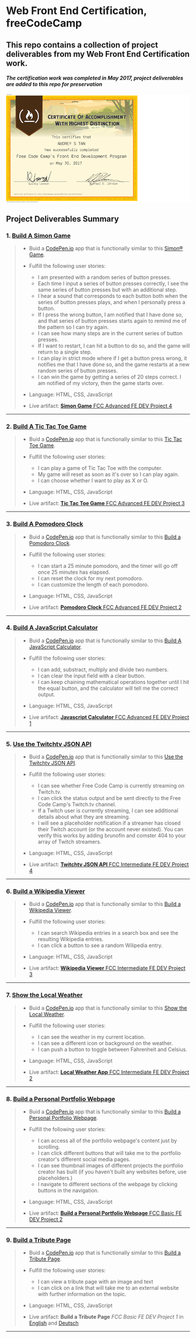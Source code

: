 # Web Front End Certification, freeCodeCamp
This repo contains a collection of project deliverables from my Web Front End Certification work.
 ---
#### _The certification work was completed in May 2017, project deliverables are added to this repo for preservation_

![png](fccFEDCert.png)

## Project Deliverables Summary

### 1. [Build A Simon Game](https://github.com/atan4583/fcc-webfe-portfolio/tree/master/Build%20A%20Simon%20Game)
> * Buid a [CodePen.io](https://codepen.io) app that is functionally similar to this [Simon® Game](https://codepen.io/FreeCodeCamp/full/obYBjE).
>
>
> * Fulfill the following user stories:
>   - I am presented with a random series of button presses.
>   - Each time I input a series of button presses correctly, I see the same series of button presses but with an additional step.
>   - I hear a sound that corresponds to each button both when the series of button presses plays, and when I personally press a button.
>   - If I press the wrong button, I am notified that I have done so, and that series of button presses starts again to remind me of the pattern so I can try again.
>   - I can see how many steps are in the current series of button presses.
>   - If I want to restart, I can hit a button to do so, and the game will return to a single step.
>   - I can play in strict mode where if I get a button press wrong, it notifies me that I have done so, and the game restarts at a new random series of button presses.
>   - I can win the game by getting a series of 20 steps correct. I am notified of my victory, then the game starts over.
>
>
> * Language: HTML, CSS, JavaScript
>
>
> * Live artifact: [**Simon Game** FCC Advanced FE DEV Project 4](https://codepen.io/atan4583/full/RVzgOW/)
>
>

 ---
### 2. [Build A Tic Tac Toe Game](https://github.com/atan4583/fcc-webfe-portfolio/tree/master/Build%20A%20Tic%20Tac%20Toe%20Game)
> * Buid a [CodePen.io](https://codepen.io) app that is functionally similar to this [Tic Tac Toe Game](https://codepen.io/FreeCodeCamp/full/KzXQgy).
>
>
> * Fulfill the following user stories:
>   - I can play a game of Tic Tac Toe with the computer.
>   - My game will reset as soon as it's over so I can play again.
>   - I can choose whether I want to play as X or O.
>
>
> * Language: HTML, CSS, JavaScript
>
>
> * Live artifact: [**Tic Tac Toe Game** FCC Advanced FE DEV Project 3](https://codepen.io/atan4583/full/NjZbxo/)
>
>
 ---
### 3. [Build A Pomodoro Clock](https://github.com/atan4583/fcc-webfe-portfolio/tree/master/Build%20A%20Pomodoro%20Clock)
> * Buid a [CodePen.io](https://codepen.io) app that is functionally similar to this [Build a Pomodoro Clock](https://codepen.io/freeCodeCamp/full/aNyxXR).
>
>
> * Fulfill the following user stories:
>   - I can start a 25 minute pomodoro, and the timer will go off once 25 minutes has elapsed.
>   - I can reset the clock for my next pomodoro.
>   - I can customize the length of each pomodoro.
>
>
> * Language: HTML, CSS, JavaScript
>
>
> * Live artifact: [**Pomodoro Clock** FCC Advanced FE DEV Project 2](https://codepen.io/atan4583/full/QvRopp/)
>
>
 ---
### 4. [Build A JavaScript Calculator](https://github.com/atan4583/fcc-webfe-portfolio/tree/master/Build%20A%20JavaScript%20Calculator)
> * Buid a [CodePen.io](https://codepen.io) app that is functionally similar to this [Build A JavaScript Calculator](https://codepen.io/FreeCodeCamp/full/rLJZrA).
>
>
> * Fulfill the following user stories:
>   - I can add, substract, multiply and divide two numbers.
>   - I can clear the input field with a clear button.
>   - I can keep chaining mathematical operations together until I hit the equal button, and the calculator will tell me the correct output.
>
>
> * Language: HTML, CSS, JavaScript
>
>
> * Live artifact: [**Javascript Calculator** FCC Advanced FE DEV Project 1](https://codepen.io/atan4583/full/LyoBrK/)
>
>
 ---
### 5. [Use the Twitchtv JSON API](https://github.com/atan4583/fcc-webfe-portfolio/tree/master/Use%20the%20Twitchtv%20JSON%20API)
> * Buid a [CodePen.io](https://codepen.io) app that is functionally similar to this [Use the Twitchtv JSON API](https://codepen.io/FreeCodeCamp/full/Myvqmo/).
>
>
> * Fulfill the following user stories:
>   - I can see whether Free Code Camp is currently streaming on Twitch.tv.
>   - I can click the status output and be sent directly to the Free Code Camp's Twitch.tv channel.
>   - If a Twitch user is currently streaming, I can see additional details about what they are streaming.
>   - I will see a placeholder notification if a streamer has closed their Twitch account (or the account never existed). You can verify this works by adding brunofin and comster 404 to your array of Twitch streamers.
>
>
> * Language: HTML, CSS, JavaScript
>
>
> * Live artifact: [**Twitchtv JSON API** FCC Intermediate FE DEV Project 4](https://codepen.io/atan4583/full/BRrOvE/)
>
>
 ---
### 6. [Build a Wikipedia Viewer](https://github.com/atan4583/fcc-webfe-portfolio/tree/master/Build%20a%20Wikipedia%20Viewer)
> * Buid a [CodePen.io](https://codepen.io) app that is functionally similar to this [Build a Wikipedia Viewer](https://codepen.io/FreeCodeCamp/full/wGqEga/).
>
>
> * Fulfill the following user stories:
>   - I can search Wikipedia entries in a search box and see the resulting Wikipedia entries.
>   - I can click a button to see a random Wilipedia entry.
>
>
> * Language: HTML, CSS, JavaScript
>
>
> * Live artifact: [**Wikipedia Viewer** FCC Intermediate FE DEV Project 3](https://codepen.io/atan4583/full/wdmvEX/)
>
>
 ---
### 7. [Show the Local Weather](https://github.com/atan4583/fcc-webfe-portfolio/tree/master/Show%20the%20Local%20Weather)
> * Buid a [CodePen.io](https://codepen.io) app that is functionally similar to this [Show the Local Weather](http://codepen.io/FreeCodeCamp/full/bELRjV).
>
>
> * Fulfill the following user stories:
>   - I can see the weather in my current location.
>   - I can see a different icon or background on the weather.
>   - I can push a button to toggle between Fahrenheit and Celsius.
>
>
> * Language: HTML, CSS, JavaScript
>
>
> * Live artifact: [**Local Weather App** FCC Intermediate FE DEV Project 2](https://codepen.io/atan4583/full/VbzxVe)
>
>
 ---
### 8. [Build a Personal Portfolio Webpage](https://github.com/atan4583/fcc-webfe-portfolio/tree/master/Build%20a%20Personal%20Portfolio%20Webpage)
> * Buid a [CodePen.io](https://codepen.io) app that is functionally similar to this [Build a Personal Portfolio Webpage](https://codepen.io/FreeCodeCamp/full/YqLyXB).
>
>
> * Fulfill the following user stories:
>   - I can access all of the portfolio webpage's content just by scrolling.
>   - I can click different buttons that will take me to the portfolio creator's different social media pages.
>   - I can see thumbnail images of different projects the portfolio creator has built (if you haven't built any websites before, use placeholders.)
>   - I navigate to different sections of the webpage by clicking buttons in the navigation.
>
>
> * Language: HTML, CSS, JavaScript
>
>
> * Live artifact: [**Build a Personal Portfolio Webpage** FCC Basic FE DEV Project 2](http://codepen.io/atan4583/full/mWGvmJ/)
>
>
 ---
### 9. [Build a Tribute Page](https://github.com/atan4583/fcc-webfe-portfolio/tree/master/Build%20a%20Tribute%20Page)
> * Buid a [CodePen.io](https://codepen.io) app that is functionally similar to this [Build a Tribute Page](https://codepen.io/FreeCodeCamp/full/NNvBQW).
>
>
> * Fulfill the following user stories:
>   - I can view a tribute page with an image and text
>   - I can click on a link that will take me to an external website with further information on the topic.
>
>
> * Language: HTML, CSS, JavaScript
>
>
> * Live artifact: **Build a Tribute Page** _FCC Basic FE DEV Project 1_ in [English](https://codepen.io/atan4583/full/GWdydj) and [Deutsch](https://codepen.io/atan4583/full/PpRmBX)
>
>
 ---
